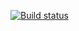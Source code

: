 [![Build status](https://ci.appveyor.com/api/projects/status/vr6pys9xw2cea70y?svg=true)](https://ci.appveyor.com/project/OGsplendid/matchers)
